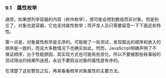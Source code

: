 ### 9.1　属性枚举

通常，如果想列举容器的内容（称作枚举），很可能会想到数组而非对象。但是别忘了，对象也是容器，它也支持属性枚举；而开发人员只需要留意一下下面这些特性。

第一点是，对象属性枚举是无序的。可能做了一些测试，发现取出的顺序和放入的顺序是一致的，而且大多数情况下也确实如此。然而，JavaScript明确声明了不保证顺序，出于性能原因，其实现方式也可能有些变化。所以不要被那些轶事般的测试得出的结果所迷惑，永远不要假设对象的属性是有序的。

在清楚了这些警告之后，再来看看枚举对象属性的主要方法。

